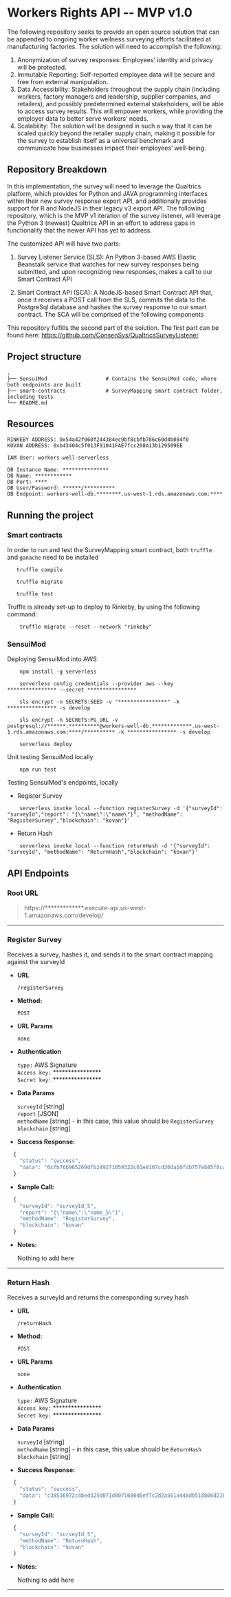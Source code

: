# Workers Rights API -- MVP v1.0
The following repository seeks to provide an open source solution that can be appended to ongoing worker wellness surveying efforts facilitated at manufacturing factories. The solution will need to accomplish the following:

1. Anonymization of survey responses: Employees’ identity and privacy will be protected.
2. Immutable Reporting: Self-reported employee data will be secure and free from external manipulation.
3. Data Accessibility: Stakeholders throughout the supply chain (including workers, factory managers and leadership, supplier companies, and retailers), and possibly predetermined external stakeholders, will be able to access survey results. This will empower workers, while providing the employer data to better serve workers’ needs.
4. Scalability: The solution will be designed in such a way that it can be scaled quickly beyond the retailer supply chain, making it possible for the survey to establish itself as a universal benchmark and communicate how businesses impact their employees’ well-being.

## Repository Breakdown
In this implementation, the survey will need to leverage the Qualtrics platform, which provides for Python and JAVA programming interfaces within their new survey response export API, and additionally provides support for R and NodeJS in their legacy v3 export API. The following repository, which is the MVP v1 iteration of the survey listener, will leverage the Python 3 (newest) Qualtrics API in an effort to address gaps in functionality that the newer API has yet to address.

The customized API will have two parts:

1. Survey Listener Service (SLS): An Python 3-based AWS Elastic Beanstalk service that watches for new survey responses being submitted, and upon recognizing new responses, makes a call to our Smart Contract API

2. Smart Contract API (SCA): A NodeJS-based Smart Contract API that, once it receives a POST call from the SLS, commits the data to the PostgreSql database and hashes the survey response to our smart contract. The SCA will be comprised of the following components

This repository fulfills the second part of the solution. The first part can be found here: https://github.com/ConsenSys/QualtricsSurveyListener

## Project structure

    .
    ├── SensuiMod                   # Contains the SensuiMod code, where both endpoints are built
    ├── smart-contracts             # SurveyMapping smart contract folder, including tests
    └── README.md

## Resources

```
RINKEBY ADDRESS: 0x54a42f060f244384ec9bf8cbfb786c60d4b084f0
KOVAN ADDRESS: 0xb43404c5f013F91041FAE7fcc208A13b129509EE

IAM User: workers-well-serverless

DB Instance Name: ***************
DB Name: ************
DB Port: ****
DB User/Password: ******/**********
DB Endpoint: workers-well-db.********.us-west-1.rds.amazonaws.com:****
```

## Running the project

### Smart contracts

In order to run and test the SurveyMapping smart contract, both `truffle` and `ganache` need to be installed

```code
   truffle compile
```
```code
   truffle migrate
```
```code
   truffle test
```

Truffle is already set-up to deploy to Rinkeby, by using the following command:

```code
    truffle migrate --reset --network "rinkeby"
```

### SensuiMod

Deploying SensuiMod into AWS

```code
    npm install -g serverless
```
```code
    serverless config credentials --provider aws --key **************** --secret ****************
```
```code    
    sls encrypt -n SECRETS:SEED -v "****************" -k **************** -s develop
```
```code    
    sls encrypt -n SECRETS:PG_URL -v postgresql://******:**********@workers-well-db.*************.us-west-1.rds.amazonaws.com:****/********** -k **************** -s develop
```
```code    
    serverless deploy
```
Unit testing SensuiMod locally
```code
    npm run test
```
Testing SensuiMod's endpoints, locally

* Register Survey
```code
    serverless invoke local --function registerSurvey -d '{"surveyId": "surveyId","report": "{\"name\":\"name\"}", "methodName": "RegisterSurvey","blockchain": "kovan"}'
```
* Return Hash
```code
    serverless invoke local --function returnHash -d '{"surveyId": "surveyId", "methodName": "ReturnHash","blockchain": "kovan"}'
```

## API Endpoints

### Root URL
 > https://*************.execute-api.us-west-1.amazonaws.com/develop/

----
### Register Survey

  Receives a survey, hashes it, and sends it to the smart contract mapping against the surveyId

* **URL**

  `/registerSurvey`

* **Method:**

  `POST`
  
*  **URL Params**
 
   `none`

*  **Authentication**
 
   `type:` AWS Signature <br />
   `Access key:` **************** <br />
   `Secret key:` ****************

* **Data Params**

  `surveyId` [string] <br />
  `report` [JSON] <br />
  `methodName` [string]  - in this case, this value should be `RegisterSurvey` <br />
  `blockchain` [string]

* **Success Response:**
  
```javascript
  {
    "status": "success",
    "data": "0xfb76b965269dfb249271059322c61e8107cd20da10fdb757eb85f8ca1cc9103d"
  }
```

* **Sample Call:**

```javascript
  { 
    "surveyId": "surveyId_5",
    "report": "{\"name\":\"name_5\"}",
    "methodName": "RegisterSurvey",
    "blockchain": "kovan"
  }
  ```

* **Notes:**

  Nothing to add here

----
### Return Hash

  Receives a surveyId and returns the corresponding survey hash

* **URL**

  `/returnHash`

* **Method:**

  `POST`
  
*  **URL Params**
 
   `none`

*  **Authentication**
 
   `type:` AWS Signature <br />
   `Access key:` **************** <br />
   `Secret key:` ****************

* **Data Params**

  `surveyId` [string] <br />
  `methodName` [string]  - in this case, this value should be `ReturnHash` <br />
  `blockchain` [string]

* **Success Response:**
  
```javascript
  {
    "status": "success",
    "data": "c38536972c4bed325d071d8071680d0ef7c2d2a561a448db51d806d21bf13a31"
  }
```

* **Sample Call:**

```javascript
  { 
    "surveyId": "surveyId_5",
    "methodName": "ReturnHash",
    "blockchain": "kovan"
  }
  ```

* **Notes:**

  Nothing to add here
----
